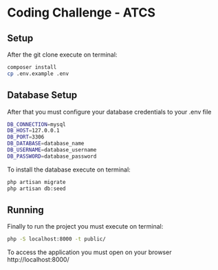 # Coding Challenge - ATCS

## Setup

After the git clone execute on terminal:

```bash
composer install
cp .env.example .env
```


## Database Setup

After that you must configure your database credentials to your .env file

```bash
DB_CONNECTION=mysql
DB_HOST=127.0.0.1
DB_PORT=3306
DB_DATABASE=database_name
DB_USERNAME=database_username
DB_PASSWORD=database_password
```

To install the database execute on terminal:

```bash
php artisan migrate
php artisan db:seed
```

## Running

Finally to run the project you must execute on terminal:

```bash
php -S localhost:8000 -t public/
```

To access the application you must open on your browser http://localhost:8000/

